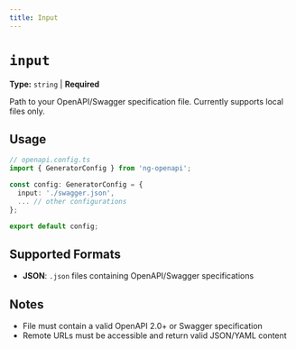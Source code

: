 ```yaml
---
title: Input
---
```


# `input`

**Type:** `string` | **Required**

Path to your OpenAPI/Swagger specification file. Currently supports local files only.

## Usage

```typescript
// openapi.config.ts
import { GeneratorConfig } from 'ng-openapi';

const config: GeneratorConfig = {
  input: './swagger.json',
  ... // other configurations
};

export default config;
```

## Supported Formats

- **JSON**: `.json` files containing OpenAPI/Swagger specifications

## Notes

- File must contain a valid OpenAPI 2.0+ or Swagger specification
- Remote URLs must be accessible and return valid JSON/YAML content